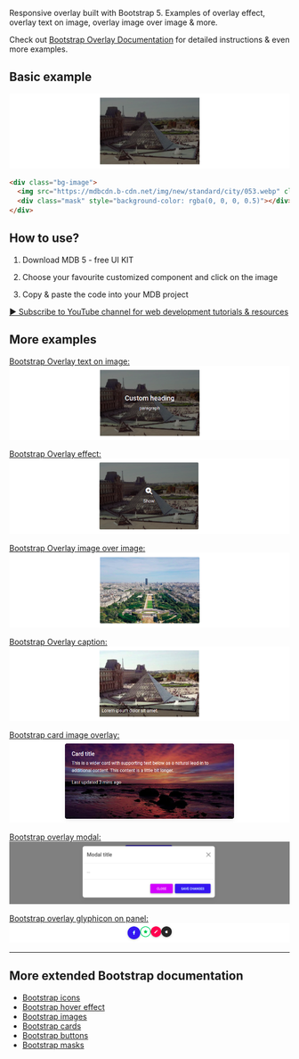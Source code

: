 Responsive overlay built with Bootstrap 5. Examples of overlay effect, overlay text on image,
overlay image over image & more.

Check out [Bootstrap Overlay Documentation](https://mdbootstrap.com/docs/standard/extended/overlay/) for detailed instructions & even more examples.

## Basic example

![Bootstrap 5 Overlay](/assets/basic.png)

```html
<div class="bg-image">
  <img src="https://mdbcdn.b-cdn.net/img/new/standard/city/053.webp" class="w-100" />
  <div class="mask" style="background-color: rgba(0, 0, 0, 0.5)"></div>
</div>
```

## How to use?

1. Download MDB 5 - free UI KIT

2. Choose your favourite customized component and click on the image

3. Copy & paste the code into your MDB project

[▶️ Subscribe to YouTube channel for web development tutorials & resources](https://www.youtube.com/MDBootstrap?sub_confirmation=1)

## More examples

[Bootstrap Overlay text on image:
![Bootstrap 5 Overlay](/assets/text-on-image.png)](https://mdbootstrap.com/docs/standard/extended/overlay/#section-overlay-text-on-image)

[Bootstrap Overlay effect:
![Bootstrap 5 Overlay](/assets/hover-effect.png)](https://mdbootstrap.com/docs/standard/extended/overlay/#section-overlay-effect)

[Bootstrap Overlay image over image:
![Bootstrap 5 Overlay](/assets/image-over-image.png)](https://mdbootstrap.com/docs/standard/extended/overlay/#section-overlay-image-over-image)

[Bootstrap Overlay caption:
![Bootstrap 5 Overlay](/assets/caption.png)](https://mdbootstrap.com/docs/standard/extended/overlay/#section-overlay-caption)

[Bootstrap card image overlay:
![Bootstrap 5 Overlay](/assets/card.png)](https://mdbootstrap.com/docs/standard/extended/overlay/#section-card-image-overlay)

[Bootstrap overlay modal:
![Bootstrap 5 Overlay](/assets/modal.png)](https://mdbootstrap.com/docs/standard/extended/overlay/#section-overlay-modal)

[Bootstrap overlay glyphicon on panel:
![Bootstrap 5 Overlay](/assets/glyphicon.png)](https://mdbootstrap.com/docs/standard/extended/overlay/#section-overlay-glyphicon-on-panel)

___

## More extended Bootstrap documentation

<ul>
<li><a href="https://mdbootstrap.com/docs/standard/content-styles/icons/">Bootstrap icons</a></li>
<li><a href="https://mdbootstrap.com/docs/standard/content-styles/hover-effects/">Bootstrap hover effect</a></li>
<li><a href="https://mdbootstrap.com/docs/standard/content-styles/images/">Bootstrap images</a></li>
<li><a href="https://mdbootstrap.com/docs/standard/components/cards/">Bootstrap cards</a></li>
<li><a href="https://mdbootstrap.com/docs/standard/components/buttons/">Bootstrap buttons</a></li>
<li><a href="https://mdbootstrap.com/docs/standard/content-styles/masks/">Bootstrap masks</a></li>
</ul>
